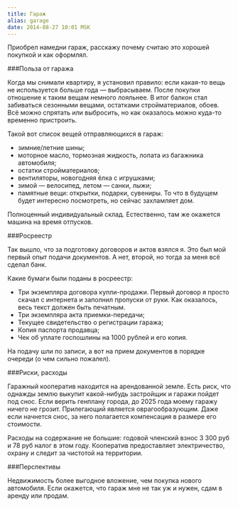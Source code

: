 ```yaml
---
title: Гараж
alias: garage
date: 2014-08-27 10:01 MSK
---
```


Приобрел намедни гараж, расскажу почему считаю это хорошей покупкой и как оформлял.

###Польза от гаража

Когда мы снимали квартиру, я установил правило: если какая-то вещь не используется больше года — выбрасываем.
После покупки отношение к таким вещам немного лояльнее. В итог балкон стал забиваться сезонными вещами, остатками стройматериалов, обоев.
Всё можно спрятать или выбросить, но как оказалось можно куда-то временно пристроить.

Такой вот список вещей отправляющихся в гараж:
- зимние/летние шины;
- моторное масло, тормозная жидкость, лопата из багажника автомобиля;
- остатки стройматериалов;
- вентиляторы, новогодняя ёлка с игрушками;
- зимой — велосипед, летом — санки, лыжи;
- памятные вещи: открытки, подарки, сувениры. То что в будущем будет интересно посмотреть, но сейчас захламляет дом.

Полноценный индивидуальный склад. Естественно, там же окажется машина на время отпусков.

###Росреестр


Так вышло, что за подготовку договоров и актов взялся я. Это был мой первый опыт подачи документов. А нет, второй, но тогда за меня всё сделал банк.

Какие бумаги были поданы в росреестр:

- Три экземпляра договора купли-продажи. Первый договор я просто скачал с интернета и заполнил пропуски от руки. Как оказалось, весь текст должен быть печатным.
- Три экземпляра акта приемки-передачи;
- Текущее свидетельство о регистрации гаража;
- Копия паспорта продавца;
- Чек об уплате госпошлины на 1000 рублей и его копия.

На подачу шли по записи, а вот на прием документов в порядке очереди (о чем сильно пожалел).

###Риски, расходы

Гаражный кооператив находится на арендованной земле. Есть риск, что однажды землю выкупит какой-нибудь застройщик и гаражи пойдет под снос.
Если верить генплану города, до 2025 года моему гаражу ничего не грозит. Прилегающий является оврагообразующим.
Даже если начнется снос, за него полагается компенсация в размере его стоимости.

Расходы на содержание не большие: годовой членский взнос 3 300 руб и 78 руб налог в этом году.
Кооператив предоставляет электричество, охрану и следит за чистотой на территории.

###Перспективы

Недвижимость более выгодное вложение, чем покупка нового автомобиля. Если окажется, что гараж мне не так уж и нужен, сдам в аренду или продам. 